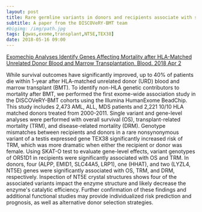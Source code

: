 ```yaml
---
layout: post
title: Rare germline variants in donors and recipients associate with survival after blood or marrow transplant
subtitle: A paper from the DISCOVeRY-BMT team
#bigimg: /img/path.jpg
tags: [gwas,exome,transplant,NT5E,TEX38]
date: 2018-05-16 09:00
---
```


[Exomechip Analyses Identify Genes Affecting Mortality after HLA-Matched Unrelated Donor Blood and Marrow Transplantation, Blood. 2018 Apr 2](http://www.bloodjournal.org/content/bloodjournal/early/2018/04/02/blood-2017-11-817973.full.pdf?sso-checked=true)

While survival outcomes have significantly improved, up to 40% of patients die within 1-year after HLA-matched unrelated donor (URD) blood and marrow transplant (BMT). To identify non-HLA genetic contributors to mortality after BMT, we performed the first exome-wide association study in the DISCOVeRY-BMT cohorts using the Illumina HumanExome BeadChip. This study includes 2,473 AML, ALL, MDS patients and 2,221 10/10 HLA matched donors treated from 2000-2011. Single variant and gene-level analyses were performed with overall survival (OS), transplant-related mortality (TRM), and disease-related mortality (DRM). Genotype mismatches between recipients and donors in a rare nonsynonymous variant of a testis expressed gene TEX38 significantly increased risk of TRM, which was more dramatic when either the recipient or donor was female. Using SKAT-O test to evaluate gene-level effects, variant genotypes of OR51D1 in recipients were significantly associated with OS and TRM. In donors, four (ALPP, EMID1, SLC44A5, LRP1), one (HHAT), and two (LYZL4, NT5E) genes were significantly associated with OS, TRM, and DRM, respectively. Inspection of NT5E crystal structures shows four of the associated variants impact the enzyme structure and likely decrease the enzyme's catalytic efficiency. Further confirmation of these findings and additional functional studies may provide individualized risk prediction and prognosis, as well as alternative donor selection strategies.
